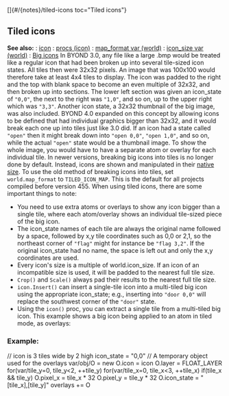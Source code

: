 []{#/{notes}/tiled-icons toc="Tiled icons"}
## Tiled icons
**See also:**
:   [icon](#/icon)
:   [procs (icon)](#/icon/proc)
:   [map_format var (world)](#/world/var/map_format)
:   [icon_size var (world)](#/world/var/icon_size)
:   [Big icons](#/%7Bnotes%7D/big-icons)
In BYOND 3.0, any file like a large .bmp would be treated like a regular
icon that had been broken up into several tile-sized icon states. All
tiles then were 32x32 pixels. An image that was 100x100 would therefore
take at least 4x4 tiles to display. The icon was padded to the right and
the top with blank space to become an even multiple of 32x32, and then
broken up into sections. The lower left section was given an icon_state
of `"0,0"`, the next to the right was `"1,0"`, and so on, up to the
upper right which was `"3,3"`. Another icon state, a 32x32 thumbnail of
the big image, was also included.
BYOND 4.0 expanded on this concept by allowing icons to be defined that
had individual graphics bigger than 32x32, and it would break each one
up into tiles just like 3.0 did. If an icon had a state called `"open"`
then it might break down into `"open 0,0"`, `"open 1,0"`, and so on,
while the actual `"open"` state would be a thumbnail image. To show the
whole image, you would have to have a separate atom or overlay for each
individual tile.
In newer versions, breaking big icons into tiles is no longer done by
default. Instead, icons are shown and manipulated in their [native
size](#/%7Bnotes%7D/big-icons). To use the old method of breaking icons
into tiles, set `world.map_format` to `TILED_ICON_MAP`. This is the
default for all projects compiled before version 455.
When using tiled icons, there are some important things to note:
-   You need to use extra atoms or overlays to show any icon bigger than
    a single tile, where each atom/overlay shows an individual
    tile-sized piece of the big icon.
-   The icon_state names of each tile are always the original name
    followed by a space, followed by x,y tile coordinates such as 0,0 or
    2,1, so the northeast corner of `"flag"` might for instance be
    `"flag 3,2"`. If the original icon_state had no name, the space is
    left out and only the x,y coordinates are used.
-   Every icon\'s size is a multiple of world.icon_size. If an icon of
    an incompatible size is used, it will be padded to the nearest full
    tile size.
-   `Crop()` and `Scale()` always pad their results to the nearest full
    tile size.
-   `icon.Insert()` can insert a single-tile icon into a multi-tiled big
    icon using the appropriate icon_state; e.g., inserting into
    `"door 0,0"` will replace the southwest corner of the `"door"`
    state.
-   Using the `icon()` proc, you can extract a single tile from a
    multi-tiled big icon.
This example shows a big icon being applied to an atom in tiled mode, as
overlays:
### Example:
// icon is 3 tiles wide by 2 high icon_state = \"0,0\" // A temporary
object used for the overlays var/obj/O = new O.icon = icon O.layer =
FLOAT_LAYER for(var/tile_y=0, tile_y\<2, ++tile_y) for(var/tile_x=0,
tile_x\<3, ++tile_x) if(tile_x && tile_y) O.pixel_x = tile_x \* 32
O.pixel_y = tile_y \* 32 O.icon_state = \"\[tile_x\],\[tile_y\]\"
overlays += O